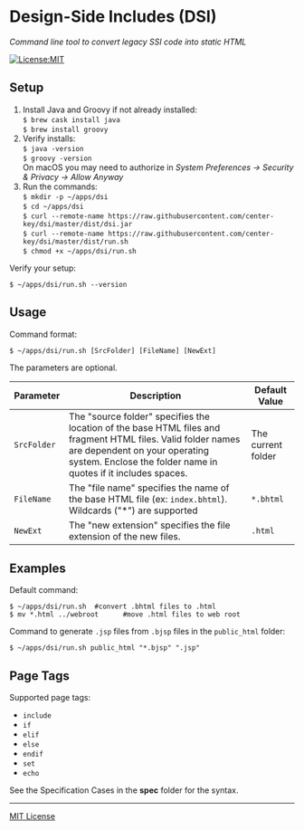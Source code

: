 # Design-Side Includes (DSI)

_Command line tool to convert legacy SSI code into static HTML_

[![License:MIT](https://img.shields.io/badge/License-MIT-blue.svg)](https://github.com/center-key/fetch-json/blob/master/LICENSE.txt)

## Setup
1. Install Java and Groovy if not already installed:<br>
   `$ brew cask install java`<br>
   `$ brew install groovy`
2. Verify installs:<br>
   `$ java -version`<br>
   `$ groovy -version`<br>
   On macOS you may need to authorize in _System Preferences &rarr; Security & Privacy &rarr; Allow Anyway_
3. Run the commands:<br>`$ mkdir -p ~/apps/dsi`<br>
   `$ cd ~/apps/dsi`<br>
   `$ curl --remote-name https://raw.githubusercontent.com/center-key/dsi/master/dist/dsi.jar`<br>
   `$ curl --remote-name https://raw.githubusercontent.com/center-key/dsi/master/dist/run.sh`<br>
   `$ chmod +x ~/apps/dsi/run.sh`

Verify your setup:
```shell
$ ~/apps/dsi/run.sh --version
```

## Usage
Command format:
```shell
$ ~/apps/dsi/run.sh [SrcFolder] [FileName] [NewExt]
```
The parameters are optional.

| Parameter   | Description | Default Value |
| ----------- | ----------- | ------------- |
| `SrcFolder` | The "source folder" specifies the location of the base HTML files and fragment HTML files.  Valid folder names are dependent on your operating system.  Enclose the folder name in quotes if it includes spaces. | The current folder |
| `FileName`  | The "file name" specifies the name of the base HTML file (ex: `index.bhtml`).  Wildcards ("*") are supported | `*.bhtml` |
| `NewExt`    | The "new extension" specifies the file extension of the new files. | `.html` |

## Examples
Default command:
```shell
$ ~/apps/dsi/run.sh  #convert .bhtml files to .html
$ mv *.html ../webroot      #move .html files to web root
```
Command to generate `.jsp` files from `.bjsp` files in the `public_html` folder:
```shell
$ ~/apps/dsi/run.sh public_html "*.bjsp" ".jsp"
```

## Page Tags
Supported page tags:
   * `include`
   * `if`
   * `elif`
   * `else`
   * `endif`
   * `set`
   * `echo`

See the Specification Cases in the **spec** folder for the syntax.

---
[MIT License](LICENSE.txt)
